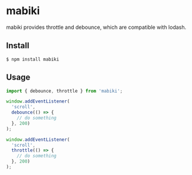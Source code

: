 # mabiki

mabiki provides throttle and debounce, which are compatible with lodash.

## Install

```
$ npm install mabiki
```

## Usage

```javascript
import { debounce, throttle } from 'mabiki';

window.addEventListener(
  'scroll',
  debounce(() => {
    // do something
  }, 200)
);

window.addEventListener(
  'scroll',
  throttle(() => {
    // do something
  }, 200)
);
```
